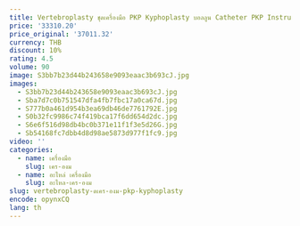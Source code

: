 ```yaml
---
title: Vertebroplasty ชุดเครื่องมือ PKP Kyphoplasty บอลลูน Catheter PKP Instrument
price: '33310.20'
price_original: '37011.32'
currency: THB
discount: 10%
rating: 4.5
volume: 90
image: S3bb7b23d44b243658e9093eaac3b693cJ.jpg
images:
  - S3bb7b23d44b243658e9093eaac3b693cJ.jpg
  - Sba7d7c0b751547dfa4fb7fbc17a0ca67d.jpg
  - S777b0a461d954b3ea69db46de7761792E.jpg
  - S0b32fc9986c74f419bca17f6dd654d2dc.jpg
  - S6e6f516d98db4bc0b371e11f1f3e5d26G.jpg
  - Sb54168fc7dbb4d8d98ae5873d977f1fc9.jpg
video: ''
categories:
  - name: เครื่องมือ
    slug: เคร-องม
  - name: อะไหล่ เครื่องมือ
    slug: อะไหล-เคร-องม
slug: vertebroplasty-ดเคร-องม-pkp-kyphoplasty
encode: opynxCQ
lang: th
---
```

  